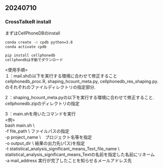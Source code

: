 ## 20240710

### CrossTalkeR install

まずはCellPhoneDBのinstall

```bash
conda create -n cpdb python=3.8
conda activate cpdb

pip install cellphonedb
cellphondbは手動でダウンロード
```

<使用手順>  
１：mail.shの以下を実行する環境に合わせて修正すること  
  cellphonedb_proc.R, shaping_hcount_meta.py, cellphonedb_res_shaping.py.   
  のそれぞれのファイルディレクトリの指定部分.   

2 ：shaping_hcount_meta.pyの以下を実行する環境に合わせて修正すること.   
   cellphonedb.zipのディレクトリの指定  
   
3 ：main.shを用いたコマンドを実行  
<例>  
bash main.sh \  
-f file_path \ ファイルパスの指定  
-p project_name \　プロジェクト名等を指定  
-o output_dir \ 結果の出力先(パス)を指定  
-t statistical_analysis_significant_means_Text_file_name \ statistical_analysis_significant_means_Textの名前を指定した名前にリネーム  
-a mail_address 実行が完了したことを知らせるメールアドレス先  
